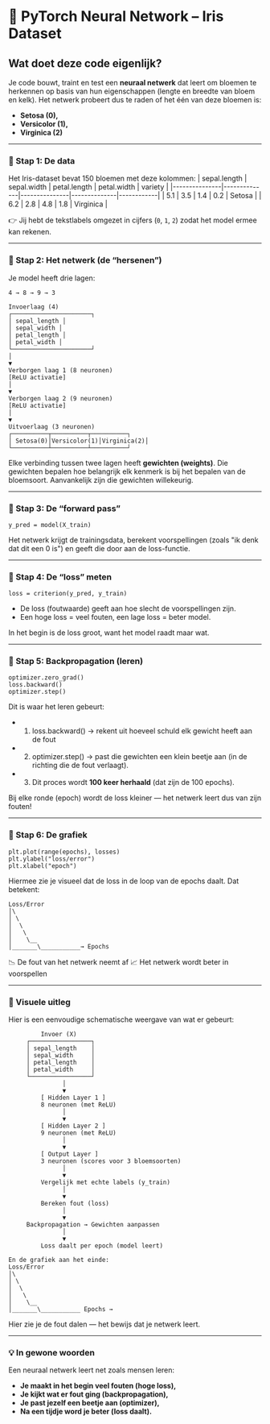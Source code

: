# 🧠 PyTorch Neural Network – Iris Dataset

## Wat doet deze code eigenlijk?
Je code bouwt, traint en test een **neuraal netwerk** dat leert om bloemen te herkennen op basis van hun eigenschappen (lengte en breedte van bloem en kelk).
Het netwerk probeert dus te raden of het één van deze bloemen is:
- **Setosa (0),** 
- **Versicolor (1),** 
- **Virginica (2)**

---

### 🔹 Stap 1: De data
Het Iris-dataset bevat 150 bloemen met deze kolommen:
| sepal.length | sepal.width | petal.length | petal.width | variety   |
|---------------|--------------|---------------|--------------|------------|
| 5.1 | 3.5 | 1.4 | 0.2 | Setosa |
| 6.2 | 2.8 | 4.8 | 1.8 | Virginica |

👉 Jij hebt de tekstlabels omgezet in cijfers (`0`, `1`, `2`) zodat het model ermee kan rekenen.

---
### 🔹 Stap 2: Het netwerk (de “hersenen”)
Je model heeft drie lagen:
```
4 → 8 → 9 → 3
```
```
Invoerlaag (4)
┌──────────────────────┐
│ sepal_length │
│ sepal_width │
│ petal_length │
│ petal_width │
└──────────────────────┘
│
▼
Verborgen laag 1 (8 neuronen)
[ReLU activatie]
│
▼
Verborgen laag 2 (9 neuronen)
[ReLU activatie]
│
▼
Uitvoerlaag (3 neuronen)
┌──────────┬──────────┬──────────┐
│ Setosa(0)│Versicolor(1)│Virginica(2)│
└──────────┴──────────┴──────────┘
```
Elke verbinding tussen twee lagen heeft **gewichten (weights)**.
Die gewichten bepalen hoe belangrijk elk kenmerk is bij het bepalen van de bloemsoort.
Aanvankelijk zijn die gewichten willekeurig.

---

### 🔹 Stap 3: De “forward pass”
```
y_pred = model(X_train)
```
Het netwerk krijgt de trainingsdata, berekent voorspellingen (zoals "ik denk dat dit een 0 is") en geeft die door aan de loss-functie.

---

### 🔹 Stap 4: De “loss” meten
```
loss = criterion(y_pred, y_train)
```
- De loss (foutwaarde) geeft aan hoe slecht de voorspellingen zijn.
- Een hoge loss = veel fouten, een lage loss = beter model.

In het begin is de loss groot, want het model raadt maar wat.

---

### 🔹 Stap 5: Backpropagation (leren)
```
optimizer.zero_grad()
loss.backward()
optimizer.step()
```
Dit is waar het leren gebeurt:
- 1. loss.backward() → rekent uit hoeveel schuld elk gewicht heeft aan de fout
- 2. optimizer.step() → past die gewichten een klein beetje aan (in de richting die de fout verlaagt).
- 3. Dit proces wordt **100 keer herhaald** (dat zijn de 100 epochs).

Bij elke ronde (epoch) wordt de loss kleiner — het netwerk leert dus van zijn fouten!

---

### 🔹 Stap 6: De grafiek
```
plt.plot(range(epochs), losses)
plt.ylabel("loss/error")
plt.xlabel("epoch")
```
Hiermee zie je visueel dat de loss in de loop van de epochs daalt.
Dat betekent:
```
Loss/Error
│\
│ \
│  \
│   \
│    \__
│_______\___________→ Epochs
```

📉 De fout van het netwerk neemt af
📈 Het netwerk wordt beter in voorspellen

---

### 🧩 Visuele uitleg
Hier is een eenvoudige schematische weergave van wat er gebeurt:
```
         Invoer (X)
     ┌─────────────────┐
     │ sepal_length    │
     │ sepal_width     │
     │ petal_length    │
     │ petal_width     │
     └─────────────────┘
               │
               ▼
         [ Hidden Layer 1 ]
         8 neuronen (met ReLU)
               │
               ▼
         [ Hidden Layer 2 ]
         9 neuronen (met ReLU)
               │
               ▼
         [ Output Layer ]
         3 neuronen (scores voor 3 bloemsoorten)
               │
               ▼
         Vergelijk met echte labels (y_train)
               │
               ▼
         Bereken fout (loss)
               │
               ▼
     Backpropagation → Gewichten aanpassen
               │
               ▼
         Loss daalt per epoch (model leert)
```
```  
En de grafiek aan het einde:
Loss/Error
│\
│ \
│  \
│   \
│    \__
│_______\___________ Epochs →
```
Hier zie je de fout dalen — het bewijs dat je netwerk leert.

---

### 💡 In gewone woorden
Een neuraal netwerk leert net zoals mensen leren:
- **Je maakt in het begin veel fouten (hoge loss),**
- **Je kijkt wat er fout ging (backpropagation),**
- **Je past jezelf een beetje aan (optimizer),**
- **Na een tijdje word je beter (loss daalt).**
